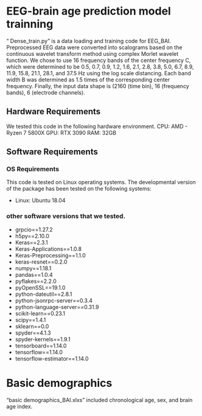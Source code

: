 # EEG-brain age prediction model trainning
“ Dense_train.py” is a data loading and training code for EEG_BAI.
Preprocessed EEG data were converted into scalograms based on the continuous wavelet transform method using complex Morlet wavelet function.
We chose to use 16 frequency bands of the center frequency C, which were determined to be 0.5, 0.7, 0.9, 1.2, 1.6, 2.1, 2.8, 3.8, 5.0, 6.7, 8.9, 11.9, 15.8, 21.1, 28.1, and 37.5 Hz using the log scale distancing. Each band width B was determined as 1.5 times of the corresponding center frequency. 
Finally, the input data shape is (2160 (time bin), 16 (frequency bands), 6 (electrode channels).

## Hardware Requirements
We tested this code in the following hardware environment.
CPU: AMD - Ryzen 7 5800X
GPU: RTX 3090
RAM: 32GB

## Software Requirements
### OS Requirements
This code is tested on Linux operating systems. The developmental version of the package has been tested on the following systems:
- Linux: Ubuntu 18.04

### other software versions that we tested.
- grpcio==1.27.2
- h5py==2.10.0
- Keras==2.3.1
- Keras-Applications==1.0.8
- Keras-Preprocessing==1.1.0
- keras-resnet==0.2.0
- numpy==1.18.1
- pandas==1.0.4
- pyflakes==2.2.0
- pyOpenSSL==19.1.0
- python-dateutil==2.8.1
- python-jsonrpc-server==0.3.4
- python-language-server==0.31.9
- scikit-learn==0.23.1
- scipy==1.4.1
- sklearn==0.0
- spyder==4.1.3
- spyder-kernels==1.9.1
- tensorboard==1.14.0
- tensorflow==1.14.0
- tensorflow-estimator==1.14.0

# Basic demographics 
“basic demographics_BAI.xlxs” included chronological age, sex, and brain age index. 
